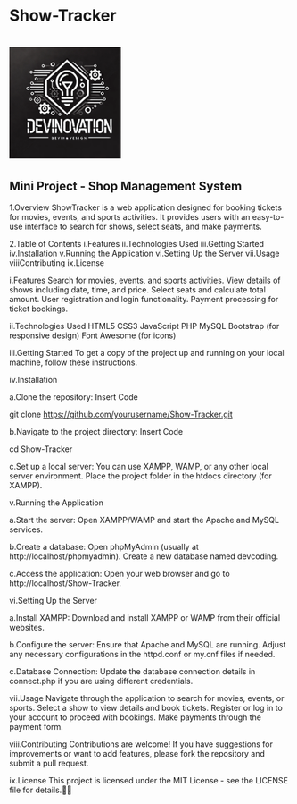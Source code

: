 # Show-Tracker

<h1><img src="devinovation.jpg" alt="Company Logo" style="max-width: 200px;"></h1>
    <h2>Mini Project - Shop Management System</h2>

1.Overview
ShowTracker is a web application designed for booking tickets for movies, events, and sports activities. It provides users with an easy-to-use interface to search for shows, select seats, and make payments.

2.Table of Contents
i.Features
ii.Technologies Used
iii.Getting Started
iv.Installation
v.Running the Application
vi.Setting Up the Server
vii.Usage
viiiContributing
ix.License

i.Features
Search for movies, events, and sports activities.
View details of shows including date, time, and price.
Select seats and calculate total amount.
User registration and login functionality.
Payment processing for ticket bookings.

ii.Technologies Used
HTML5
CSS3
JavaScript
PHP
MySQL
Bootstrap (for responsive design)
Font Awesome (for icons)

iii.Getting Started
To get a copy of the project up and running on your local machine, follow these instructions.

iv.Installation

a.Clone the repository:
Insert Code

git clone https://github.com/yourusername/Show-Tracker.git

b.Navigate to the project directory:
Insert Code

cd Show-Tracker

c.Set up a local server:
You can use XAMPP, WAMP, or any other local server environment.
Place the project folder in the htdocs directory (for XAMPP).

v.Running the Application

a.Start the server:
Open XAMPP/WAMP and start the Apache and MySQL services.

b.Create a database:
Open phpMyAdmin (usually at http://localhost/phpmyadmin).
Create a new database named devcoding.

c.Access the application:
Open your web browser and go to http://localhost/Show-Tracker.

vi.Setting Up the Server

a.Install XAMPP:
Download and install XAMPP or WAMP from their official websites.

b.Configure the server:
Ensure that Apache and MySQL are running.
Adjust any necessary configurations in the httpd.conf or my.cnf files if needed.

c.Database Connection:
Update the database connection details in connect.php if you are using different credentials.

vii.Usage
Navigate through the application to search for movies, events, or sports.
Select a show to view details and book tickets.
Register or log in to your account to proceed with bookings.
Make payments through the payment form.

viii.Contributing
Contributions are welcome! If you have suggestions for improvements or want to add features, please fork the repository and submit a pull request.

ix.License
This project is licensed under the MIT License - see the LICENSE file for details.
